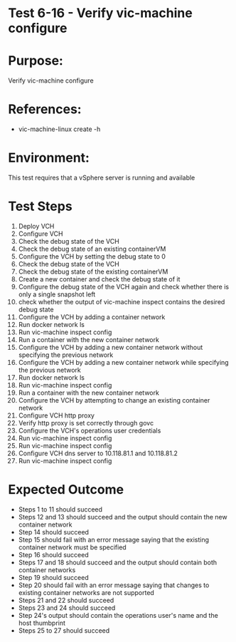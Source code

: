 Test 6-16 - Verify vic-machine configure
=======

# Purpose:
Verify vic-machine configure

# References:
* vic-machine-linux create -h

# Environment:
This test requires that a vSphere server is running and available

# Test Steps
1. Deploy VCH
2. Configure VCH
3. Check the debug state of the VCH
4. Check the debug state of an existing containerVM
5. Configure the VCH by setting the debug state to 0
6. Check the debug state of the VCH
7. Check the debug state of the existing containerVM
8. Create a new container and check the debug state of it
9. Configure the debug state of the VCH again and check whether there is only a single snapshot left
10. check whether the output of vic-machine inspect contains the desired debug state
11. Configure the VCH by adding a container network
12. Run docker network ls
13. Run vic-machine inspect config
14. Run a container with the new container network
15. Configure the VCH by adding a new container network without specifying the previous network
16. Configure the VCH by adding a new container network while specifying the previous network
17. Run docker network ls
18. Run vic-machine inspect config
19. Run a container with the new container network
20. Configure the VCH by attempting to change an existing container network
21. Configure VCH http proxy
22. Verify http proxy is set correctly through govc
23. Configure the VCH's operations user credentials
24. Run vic-machine inspect config
25. Run vic-machine inspect config
26. Configure VCH dns server to 10.118.81.1 and 10.118.81.2
27. Run vic-machine inspect config

# Expected Outcome
* Steps 1 to 11 should succeed
* Steps 12 and 13 should succeed and the output should contain the new container network
* Step 14 should succeed
* Step 15 should fail with an error message saying that the existing container network must be specified
* Step 16 should succeed
* Steps 17 and 18 should succeed and the output should contain both container networks
* Step 19 should succeed
* Step 20 should fail with an error message saying that changes to existing container networks are not supported
* Steps 21 and 22 should succeed
* Steps 23 and 24 should succeed
* Step 24's output should contain the operations user's name and the host thumbprint
* Steps 25 to 27 should succeed
